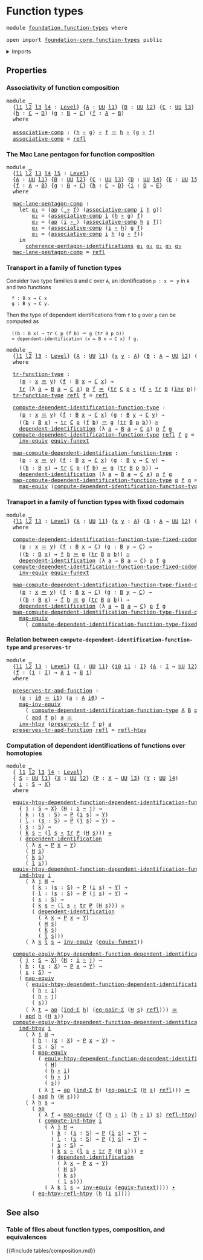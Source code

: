# Function types

<pre class="Agda"><a id="27" class="Keyword">module</a> <a id="34" href="foundation.function-types.html" class="Module">foundation.function-types</a> <a id="60" class="Keyword">where</a>

<a id="67" class="Keyword">open</a> <a id="72" class="Keyword">import</a> <a id="79" href="foundation-core.function-types.html" class="Module">foundation-core.function-types</a> <a id="110" class="Keyword">public</a>
</pre>
<details><summary>Imports</summary>

<pre class="Agda"><a id="167" class="Keyword">open</a> <a id="172" class="Keyword">import</a> <a id="179" href="foundation.action-on-identifications-dependent-functions.html" class="Module">foundation.action-on-identifications-dependent-functions</a>
<a id="236" class="Keyword">open</a> <a id="241" class="Keyword">import</a> <a id="248" href="foundation.action-on-identifications-functions.html" class="Module">foundation.action-on-identifications-functions</a>
<a id="295" class="Keyword">open</a> <a id="300" class="Keyword">import</a> <a id="307" href="foundation.commuting-pentagons-of-identifications.html" class="Module">foundation.commuting-pentagons-of-identifications</a>
<a id="357" class="Keyword">open</a> <a id="362" class="Keyword">import</a> <a id="369" href="foundation.dependent-pair-types.html" class="Module">foundation.dependent-pair-types</a>
<a id="401" class="Keyword">open</a> <a id="406" class="Keyword">import</a> <a id="413" href="foundation.function-extensionality.html" class="Module">foundation.function-extensionality</a>
<a id="448" class="Keyword">open</a> <a id="453" class="Keyword">import</a> <a id="460" href="foundation.homotopy-induction.html" class="Module">foundation.homotopy-induction</a>
<a id="490" class="Keyword">open</a> <a id="495" class="Keyword">import</a> <a id="502" href="foundation.universe-levels.html" class="Module">foundation.universe-levels</a>

<a id="530" class="Keyword">open</a> <a id="535" class="Keyword">import</a> <a id="542" href="foundation-core.dependent-identifications.html" class="Module">foundation-core.dependent-identifications</a>
<a id="584" class="Keyword">open</a> <a id="589" class="Keyword">import</a> <a id="596" href="foundation-core.equality-dependent-pair-types.html" class="Module">foundation-core.equality-dependent-pair-types</a>
<a id="642" class="Keyword">open</a> <a id="647" class="Keyword">import</a> <a id="654" href="foundation-core.equivalences.html" class="Module">foundation-core.equivalences</a>
<a id="683" class="Keyword">open</a> <a id="688" class="Keyword">import</a> <a id="695" href="foundation-core.homotopies.html" class="Module">foundation-core.homotopies</a>
<a id="722" class="Keyword">open</a> <a id="727" class="Keyword">import</a> <a id="734" href="foundation-core.identity-types.html" class="Module">foundation-core.identity-types</a>
<a id="765" class="Keyword">open</a> <a id="770" class="Keyword">import</a> <a id="777" href="foundation-core.transport-along-identifications.html" class="Module">foundation-core.transport-along-identifications</a>
</pre>
</details>

## Properties

### Associativity of function composition

<pre class="Agda"><a id="908" class="Keyword">module</a> <a id="915" href="foundation.function-types.html#915" class="Module">_</a>
  <a id="919" class="Symbol">{</a><a id="920" href="foundation.function-types.html#920" class="Bound">l1</a> <a id="923" href="foundation.function-types.html#923" class="Bound">l2</a> <a id="926" href="foundation.function-types.html#926" class="Bound">l3</a> <a id="929" href="foundation.function-types.html#929" class="Bound">l4</a> <a id="932" class="Symbol">:</a> <a id="934" href="Agda.Primitive.html#742" class="Postulate">Level</a><a id="939" class="Symbol">}</a> <a id="941" class="Symbol">{</a><a id="942" href="foundation.function-types.html#942" class="Bound">A</a> <a id="944" class="Symbol">:</a> <a id="946" href="Agda.Primitive.html#388" class="Primitive">UU</a> <a id="949" href="foundation.function-types.html#920" class="Bound">l1</a><a id="951" class="Symbol">}</a> <a id="953" class="Symbol">{</a><a id="954" href="foundation.function-types.html#954" class="Bound">B</a> <a id="956" class="Symbol">:</a> <a id="958" href="Agda.Primitive.html#388" class="Primitive">UU</a> <a id="961" href="foundation.function-types.html#923" class="Bound">l2</a><a id="963" class="Symbol">}</a> <a id="965" class="Symbol">{</a><a id="966" href="foundation.function-types.html#966" class="Bound">C</a> <a id="968" class="Symbol">:</a> <a id="970" href="Agda.Primitive.html#388" class="Primitive">UU</a> <a id="973" href="foundation.function-types.html#926" class="Bound">l3</a><a id="975" class="Symbol">}</a> <a id="977" class="Symbol">{</a><a id="978" href="foundation.function-types.html#978" class="Bound">D</a> <a id="980" class="Symbol">:</a> <a id="982" href="Agda.Primitive.html#388" class="Primitive">UU</a> <a id="985" href="foundation.function-types.html#929" class="Bound">l4</a><a id="987" class="Symbol">}</a>
  <a id="991" class="Symbol">(</a><a id="992" href="foundation.function-types.html#992" class="Bound">h</a> <a id="994" class="Symbol">:</a> <a id="996" href="foundation.function-types.html#966" class="Bound">C</a> <a id="998" class="Symbol">→</a> <a id="1000" href="foundation.function-types.html#978" class="Bound">D</a><a id="1001" class="Symbol">)</a> <a id="1003" class="Symbol">(</a><a id="1004" href="foundation.function-types.html#1004" class="Bound">g</a> <a id="1006" class="Symbol">:</a> <a id="1008" href="foundation.function-types.html#954" class="Bound">B</a> <a id="1010" class="Symbol">→</a> <a id="1012" href="foundation.function-types.html#966" class="Bound">C</a><a id="1013" class="Symbol">)</a> <a id="1015" class="Symbol">(</a><a id="1016" href="foundation.function-types.html#1016" class="Bound">f</a> <a id="1018" class="Symbol">:</a> <a id="1020" href="foundation.function-types.html#942" class="Bound">A</a> <a id="1022" class="Symbol">→</a> <a id="1024" href="foundation.function-types.html#954" class="Bound">B</a><a id="1025" class="Symbol">)</a>
  <a id="1029" class="Keyword">where</a>

  <a id="1038" href="foundation.function-types.html#1038" class="Function">associative-comp</a> <a id="1055" class="Symbol">:</a> <a id="1057" class="Symbol">(</a><a id="1058" href="foundation.function-types.html#992" class="Bound">h</a> <a id="1060" href="foundation-core.function-types.html#455" class="Function Operator">∘</a> <a id="1062" href="foundation.function-types.html#1004" class="Bound">g</a><a id="1063" class="Symbol">)</a> <a id="1065" href="foundation-core.function-types.html#455" class="Function Operator">∘</a> <a id="1067" href="foundation.function-types.html#1016" class="Bound">f</a> <a id="1069" href="foundation-core.identity-types.html#2713" class="Function Operator">＝</a> <a id="1071" href="foundation.function-types.html#992" class="Bound">h</a> <a id="1073" href="foundation-core.function-types.html#455" class="Function Operator">∘</a> <a id="1075" class="Symbol">(</a><a id="1076" href="foundation.function-types.html#1004" class="Bound">g</a> <a id="1078" href="foundation-core.function-types.html#455" class="Function Operator">∘</a> <a id="1080" href="foundation.function-types.html#1016" class="Bound">f</a><a id="1081" class="Symbol">)</a>
  <a id="1085" href="foundation.function-types.html#1038" class="Function">associative-comp</a> <a id="1102" class="Symbol">=</a> <a id="1104" href="foundation-core.identity-types.html#2682" class="InductiveConstructor">refl</a>
</pre>
### The Mac Lane pentagon for function composition

<pre class="Agda"><a id="1174" class="Keyword">module</a> <a id="1181" href="foundation.function-types.html#1181" class="Module">_</a>
  <a id="1185" class="Symbol">{</a><a id="1186" href="foundation.function-types.html#1186" class="Bound">l1</a> <a id="1189" href="foundation.function-types.html#1189" class="Bound">l2</a> <a id="1192" href="foundation.function-types.html#1192" class="Bound">l3</a> <a id="1195" href="foundation.function-types.html#1195" class="Bound">l4</a> <a id="1198" href="foundation.function-types.html#1198" class="Bound">l5</a> <a id="1201" class="Symbol">:</a> <a id="1203" href="Agda.Primitive.html#742" class="Postulate">Level</a><a id="1208" class="Symbol">}</a>
  <a id="1212" class="Symbol">{</a><a id="1213" href="foundation.function-types.html#1213" class="Bound">A</a> <a id="1215" class="Symbol">:</a> <a id="1217" href="Agda.Primitive.html#388" class="Primitive">UU</a> <a id="1220" href="foundation.function-types.html#1186" class="Bound">l1</a><a id="1222" class="Symbol">}</a> <a id="1224" class="Symbol">{</a><a id="1225" href="foundation.function-types.html#1225" class="Bound">B</a> <a id="1227" class="Symbol">:</a> <a id="1229" href="Agda.Primitive.html#388" class="Primitive">UU</a> <a id="1232" href="foundation.function-types.html#1189" class="Bound">l2</a><a id="1234" class="Symbol">}</a> <a id="1236" class="Symbol">{</a><a id="1237" href="foundation.function-types.html#1237" class="Bound">C</a> <a id="1239" class="Symbol">:</a> <a id="1241" href="Agda.Primitive.html#388" class="Primitive">UU</a> <a id="1244" href="foundation.function-types.html#1192" class="Bound">l3</a><a id="1246" class="Symbol">}</a> <a id="1248" class="Symbol">{</a><a id="1249" href="foundation.function-types.html#1249" class="Bound">D</a> <a id="1251" class="Symbol">:</a> <a id="1253" href="Agda.Primitive.html#388" class="Primitive">UU</a> <a id="1256" href="foundation.function-types.html#1195" class="Bound">l4</a><a id="1258" class="Symbol">}</a> <a id="1260" class="Symbol">{</a><a id="1261" href="foundation.function-types.html#1261" class="Bound">E</a> <a id="1263" class="Symbol">:</a> <a id="1265" href="Agda.Primitive.html#388" class="Primitive">UU</a> <a id="1268" href="foundation.function-types.html#1198" class="Bound">l5</a><a id="1270" class="Symbol">}</a>
  <a id="1274" class="Symbol">{</a><a id="1275" href="foundation.function-types.html#1275" class="Bound">f</a> <a id="1277" class="Symbol">:</a> <a id="1279" href="foundation.function-types.html#1213" class="Bound">A</a> <a id="1281" class="Symbol">→</a> <a id="1283" href="foundation.function-types.html#1225" class="Bound">B</a><a id="1284" class="Symbol">}</a> <a id="1286" class="Symbol">{</a><a id="1287" href="foundation.function-types.html#1287" class="Bound">g</a> <a id="1289" class="Symbol">:</a> <a id="1291" href="foundation.function-types.html#1225" class="Bound">B</a> <a id="1293" class="Symbol">→</a> <a id="1295" href="foundation.function-types.html#1237" class="Bound">C</a><a id="1296" class="Symbol">}</a> <a id="1298" class="Symbol">{</a><a id="1299" href="foundation.function-types.html#1299" class="Bound">h</a> <a id="1301" class="Symbol">:</a> <a id="1303" href="foundation.function-types.html#1237" class="Bound">C</a> <a id="1305" class="Symbol">→</a> <a id="1307" href="foundation.function-types.html#1249" class="Bound">D</a><a id="1308" class="Symbol">}</a> <a id="1310" class="Symbol">{</a><a id="1311" href="foundation.function-types.html#1311" class="Bound">i</a> <a id="1313" class="Symbol">:</a> <a id="1315" href="foundation.function-types.html#1249" class="Bound">D</a> <a id="1317" class="Symbol">→</a> <a id="1319" href="foundation.function-types.html#1261" class="Bound">E</a><a id="1320" class="Symbol">}</a>
  <a id="1324" class="Keyword">where</a>

  <a id="1333" href="foundation.function-types.html#1333" class="Function">mac-lane-pentagon-comp</a> <a id="1356" class="Symbol">:</a>
    <a id="1362" class="Keyword">let</a> <a id="1366" href="foundation.function-types.html#1366" class="Bound">α₁</a> <a id="1369" class="Symbol">=</a> <a id="1371" class="Symbol">(</a><a id="1372" href="foundation.action-on-identifications-functions.html#730" class="Function">ap</a> <a id="1375" class="Symbol">(</a><a id="1376" href="foundation-core.function-types.html#455" class="Function Operator">_∘</a> <a id="1379" href="foundation.function-types.html#1275" class="Bound">f</a><a id="1380" class="Symbol">)</a> <a id="1382" class="Symbol">(</a><a id="1383" href="foundation.function-types.html#1038" class="Function">associative-comp</a> <a id="1400" href="foundation.function-types.html#1311" class="Bound">i</a> <a id="1402" href="foundation.function-types.html#1299" class="Bound">h</a> <a id="1404" href="foundation.function-types.html#1287" class="Bound">g</a><a id="1405" class="Symbol">))</a>
        <a id="1416" href="foundation.function-types.html#1416" class="Bound">α₂</a> <a id="1419" class="Symbol">=</a> <a id="1421" class="Symbol">(</a><a id="1422" href="foundation.function-types.html#1038" class="Function">associative-comp</a> <a id="1439" href="foundation.function-types.html#1311" class="Bound">i</a> <a id="1441" class="Symbol">(</a><a id="1442" href="foundation.function-types.html#1299" class="Bound">h</a> <a id="1444" href="foundation-core.function-types.html#455" class="Function Operator">∘</a> <a id="1446" href="foundation.function-types.html#1287" class="Bound">g</a><a id="1447" class="Symbol">)</a> <a id="1449" href="foundation.function-types.html#1275" class="Bound">f</a><a id="1450" class="Symbol">)</a>
        <a id="1460" href="foundation.function-types.html#1460" class="Bound">α₃</a> <a id="1463" class="Symbol">=</a> <a id="1465" class="Symbol">(</a><a id="1466" href="foundation.action-on-identifications-functions.html#730" class="Function">ap</a> <a id="1469" class="Symbol">(</a><a id="1470" href="foundation.function-types.html#1311" class="Bound">i</a> <a id="1472" href="foundation-core.function-types.html#455" class="Function Operator">∘_</a><a id="1474" class="Symbol">)</a> <a id="1476" class="Symbol">(</a><a id="1477" href="foundation.function-types.html#1038" class="Function">associative-comp</a> <a id="1494" href="foundation.function-types.html#1299" class="Bound">h</a> <a id="1496" href="foundation.function-types.html#1287" class="Bound">g</a> <a id="1498" href="foundation.function-types.html#1275" class="Bound">f</a><a id="1499" class="Symbol">))</a>
        <a id="1510" href="foundation.function-types.html#1510" class="Bound">α₄</a> <a id="1513" class="Symbol">=</a> <a id="1515" class="Symbol">(</a><a id="1516" href="foundation.function-types.html#1038" class="Function">associative-comp</a> <a id="1533" class="Symbol">(</a><a id="1534" href="foundation.function-types.html#1311" class="Bound">i</a> <a id="1536" href="foundation-core.function-types.html#455" class="Function Operator">∘</a> <a id="1538" href="foundation.function-types.html#1299" class="Bound">h</a><a id="1539" class="Symbol">)</a> <a id="1541" href="foundation.function-types.html#1287" class="Bound">g</a> <a id="1543" href="foundation.function-types.html#1275" class="Bound">f</a><a id="1544" class="Symbol">)</a>
        <a id="1554" href="foundation.function-types.html#1554" class="Bound">α₅</a> <a id="1557" class="Symbol">=</a> <a id="1559" class="Symbol">(</a><a id="1560" href="foundation.function-types.html#1038" class="Function">associative-comp</a> <a id="1577" href="foundation.function-types.html#1311" class="Bound">i</a> <a id="1579" href="foundation.function-types.html#1299" class="Bound">h</a> <a id="1581" class="Symbol">(</a><a id="1582" href="foundation.function-types.html#1287" class="Bound">g</a> <a id="1584" href="foundation-core.function-types.html#455" class="Function Operator">∘</a> <a id="1586" href="foundation.function-types.html#1275" class="Bound">f</a><a id="1587" class="Symbol">))</a>
    <a id="1594" class="Keyword">in</a>
      <a id="1603" href="foundation.commuting-pentagons-of-identifications.html#929" class="Function">coherence-pentagon-identifications</a> <a id="1638" href="foundation.function-types.html#1366" class="Bound">α₁</a> <a id="1641" href="foundation.function-types.html#1510" class="Bound">α₄</a> <a id="1644" href="foundation.function-types.html#1416" class="Bound">α₂</a> <a id="1647" href="foundation.function-types.html#1554" class="Bound">α₅</a> <a id="1650" href="foundation.function-types.html#1460" class="Bound">α₃</a>
  <a id="1655" href="foundation.function-types.html#1333" class="Function">mac-lane-pentagon-comp</a> <a id="1678" class="Symbol">=</a> <a id="1680" href="foundation-core.identity-types.html#2682" class="InductiveConstructor">refl</a>
</pre>
### Transport in a family of function types

Consider two type families `B` and `C` over `A`, an identification `p : x ＝ y`
in `A` and two functions

```text
  f : B x → C x
  g : B y → C y.
```

Then the type of dependent identifications from `f` to `g` over `p` can be
computed as

```text
  ((b : B x) → tr C p (f b) ＝ g (tr B p b))
  ≃ dependent-identification (x ↦ B x → C x) f g.
```

<pre class="Agda"><a id="2089" class="Keyword">module</a> <a id="2096" href="foundation.function-types.html#2096" class="Module">_</a>
  <a id="2100" class="Symbol">{</a><a id="2101" href="foundation.function-types.html#2101" class="Bound">l1</a> <a id="2104" href="foundation.function-types.html#2104" class="Bound">l2</a> <a id="2107" href="foundation.function-types.html#2107" class="Bound">l3</a> <a id="2110" class="Symbol">:</a> <a id="2112" href="Agda.Primitive.html#742" class="Postulate">Level</a><a id="2117" class="Symbol">}</a> <a id="2119" class="Symbol">{</a><a id="2120" href="foundation.function-types.html#2120" class="Bound">A</a> <a id="2122" class="Symbol">:</a> <a id="2124" href="Agda.Primitive.html#388" class="Primitive">UU</a> <a id="2127" href="foundation.function-types.html#2101" class="Bound">l1</a><a id="2129" class="Symbol">}</a> <a id="2131" class="Symbol">{</a><a id="2132" href="foundation.function-types.html#2132" class="Bound">x</a> <a id="2134" href="foundation.function-types.html#2134" class="Bound">y</a> <a id="2136" class="Symbol">:</a> <a id="2138" href="foundation.function-types.html#2120" class="Bound">A</a><a id="2139" class="Symbol">}</a> <a id="2141" class="Symbol">(</a><a id="2142" href="foundation.function-types.html#2142" class="Bound">B</a> <a id="2144" class="Symbol">:</a> <a id="2146" href="foundation.function-types.html#2120" class="Bound">A</a> <a id="2148" class="Symbol">→</a> <a id="2150" href="Agda.Primitive.html#388" class="Primitive">UU</a> <a id="2153" href="foundation.function-types.html#2104" class="Bound">l2</a><a id="2155" class="Symbol">)</a> <a id="2157" class="Symbol">(</a><a id="2158" href="foundation.function-types.html#2158" class="Bound">C</a> <a id="2160" class="Symbol">:</a> <a id="2162" href="foundation.function-types.html#2120" class="Bound">A</a> <a id="2164" class="Symbol">→</a> <a id="2166" href="Agda.Primitive.html#388" class="Primitive">UU</a> <a id="2169" href="foundation.function-types.html#2107" class="Bound">l3</a><a id="2171" class="Symbol">)</a>
  <a id="2175" class="Keyword">where</a>

  <a id="2184" href="foundation.function-types.html#2184" class="Function">tr-function-type</a> <a id="2201" class="Symbol">:</a>
    <a id="2207" class="Symbol">(</a><a id="2208" href="foundation.function-types.html#2208" class="Bound">p</a> <a id="2210" class="Symbol">:</a> <a id="2212" href="foundation.function-types.html#2132" class="Bound">x</a> <a id="2214" href="foundation-core.identity-types.html#2713" class="Function Operator">＝</a> <a id="2216" href="foundation.function-types.html#2134" class="Bound">y</a><a id="2217" class="Symbol">)</a> <a id="2219" class="Symbol">(</a><a id="2220" href="foundation.function-types.html#2220" class="Bound">f</a> <a id="2222" class="Symbol">:</a> <a id="2224" href="foundation.function-types.html#2142" class="Bound">B</a> <a id="2226" href="foundation.function-types.html#2132" class="Bound">x</a> <a id="2228" class="Symbol">→</a> <a id="2230" href="foundation.function-types.html#2158" class="Bound">C</a> <a id="2232" href="foundation.function-types.html#2132" class="Bound">x</a><a id="2233" class="Symbol">)</a> <a id="2235" class="Symbol">→</a>
    <a id="2241" href="foundation-core.transport-along-identifications.html#832" class="Function">tr</a> <a id="2244" class="Symbol">(λ</a> <a id="2247" href="foundation.function-types.html#2247" class="Bound">a</a> <a id="2249" class="Symbol">→</a> <a id="2251" href="foundation.function-types.html#2142" class="Bound">B</a> <a id="2253" href="foundation.function-types.html#2247" class="Bound">a</a> <a id="2255" class="Symbol">→</a> <a id="2257" href="foundation.function-types.html#2158" class="Bound">C</a> <a id="2259" href="foundation.function-types.html#2247" class="Bound">a</a><a id="2260" class="Symbol">)</a> <a id="2262" href="foundation.function-types.html#2208" class="Bound">p</a> <a id="2264" href="foundation.function-types.html#2220" class="Bound">f</a> <a id="2266" href="foundation-core.identity-types.html#2713" class="Function Operator">＝</a> <a id="2268" class="Symbol">(</a><a id="2269" href="foundation-core.transport-along-identifications.html#832" class="Function">tr</a> <a id="2272" href="foundation.function-types.html#2158" class="Bound">C</a> <a id="2274" href="foundation.function-types.html#2208" class="Bound">p</a> <a id="2276" href="foundation-core.function-types.html#455" class="Function Operator">∘</a> <a id="2278" class="Symbol">(</a><a id="2279" href="foundation.function-types.html#2220" class="Bound">f</a> <a id="2281" href="foundation-core.function-types.html#455" class="Function Operator">∘</a> <a id="2283" href="foundation-core.transport-along-identifications.html#832" class="Function">tr</a> <a id="2286" href="foundation.function-types.html#2142" class="Bound">B</a> <a id="2288" class="Symbol">(</a><a id="2289" href="foundation-core.identity-types.html#6168" class="Function">inv</a> <a id="2293" href="foundation.function-types.html#2208" class="Bound">p</a><a id="2294" class="Symbol">)))</a>
  <a id="2300" href="foundation.function-types.html#2184" class="Function">tr-function-type</a> <a id="2317" href="foundation-core.identity-types.html#2682" class="InductiveConstructor">refl</a> <a id="2322" href="foundation.function-types.html#2322" class="Bound">f</a> <a id="2324" class="Symbol">=</a> <a id="2326" href="foundation-core.identity-types.html#2682" class="InductiveConstructor">refl</a>

  <a id="2334" href="foundation.function-types.html#2334" class="Function">compute-dependent-identification-function-type</a> <a id="2381" class="Symbol">:</a>
    <a id="2387" class="Symbol">(</a><a id="2388" href="foundation.function-types.html#2388" class="Bound">p</a> <a id="2390" class="Symbol">:</a> <a id="2392" href="foundation.function-types.html#2132" class="Bound">x</a> <a id="2394" href="foundation-core.identity-types.html#2713" class="Function Operator">＝</a> <a id="2396" href="foundation.function-types.html#2134" class="Bound">y</a><a id="2397" class="Symbol">)</a> <a id="2399" class="Symbol">(</a><a id="2400" href="foundation.function-types.html#2400" class="Bound">f</a> <a id="2402" class="Symbol">:</a> <a id="2404" href="foundation.function-types.html#2142" class="Bound">B</a> <a id="2406" href="foundation.function-types.html#2132" class="Bound">x</a> <a id="2408" class="Symbol">→</a> <a id="2410" href="foundation.function-types.html#2158" class="Bound">C</a> <a id="2412" href="foundation.function-types.html#2132" class="Bound">x</a><a id="2413" class="Symbol">)</a> <a id="2415" class="Symbol">(</a><a id="2416" href="foundation.function-types.html#2416" class="Bound">g</a> <a id="2418" class="Symbol">:</a> <a id="2420" href="foundation.function-types.html#2142" class="Bound">B</a> <a id="2422" href="foundation.function-types.html#2134" class="Bound">y</a> <a id="2424" class="Symbol">→</a> <a id="2426" href="foundation.function-types.html#2158" class="Bound">C</a> <a id="2428" href="foundation.function-types.html#2134" class="Bound">y</a><a id="2429" class="Symbol">)</a> <a id="2431" class="Symbol">→</a>
    <a id="2437" class="Symbol">((</a><a id="2439" href="foundation.function-types.html#2439" class="Bound">b</a> <a id="2441" class="Symbol">:</a> <a id="2443" href="foundation.function-types.html#2142" class="Bound">B</a> <a id="2445" href="foundation.function-types.html#2132" class="Bound">x</a><a id="2446" class="Symbol">)</a> <a id="2448" class="Symbol">→</a> <a id="2450" href="foundation-core.transport-along-identifications.html#832" class="Function">tr</a> <a id="2453" href="foundation.function-types.html#2158" class="Bound">C</a> <a id="2455" href="foundation.function-types.html#2388" class="Bound">p</a> <a id="2457" class="Symbol">(</a><a id="2458" href="foundation.function-types.html#2400" class="Bound">f</a> <a id="2460" href="foundation.function-types.html#2439" class="Bound">b</a><a id="2461" class="Symbol">)</a> <a id="2463" href="foundation-core.identity-types.html#2713" class="Function Operator">＝</a> <a id="2465" href="foundation.function-types.html#2416" class="Bound">g</a> <a id="2467" class="Symbol">(</a><a id="2468" href="foundation-core.transport-along-identifications.html#832" class="Function">tr</a> <a id="2471" href="foundation.function-types.html#2142" class="Bound">B</a> <a id="2473" href="foundation.function-types.html#2388" class="Bound">p</a> <a id="2475" href="foundation.function-types.html#2439" class="Bound">b</a><a id="2476" class="Symbol">))</a> <a id="2479" href="foundation-core.equivalences.html#2554" class="Function Operator">≃</a>
    <a id="2485" href="foundation-core.dependent-identifications.html#964" class="Function">dependent-identification</a> <a id="2510" class="Symbol">(λ</a> <a id="2513" href="foundation.function-types.html#2513" class="Bound">a</a> <a id="2515" class="Symbol">→</a> <a id="2517" href="foundation.function-types.html#2142" class="Bound">B</a> <a id="2519" href="foundation.function-types.html#2513" class="Bound">a</a> <a id="2521" class="Symbol">→</a> <a id="2523" href="foundation.function-types.html#2158" class="Bound">C</a> <a id="2525" href="foundation.function-types.html#2513" class="Bound">a</a><a id="2526" class="Symbol">)</a> <a id="2528" href="foundation.function-types.html#2388" class="Bound">p</a> <a id="2530" href="foundation.function-types.html#2400" class="Bound">f</a> <a id="2532" href="foundation.function-types.html#2416" class="Bound">g</a>
  <a id="2536" href="foundation.function-types.html#2334" class="Function">compute-dependent-identification-function-type</a> <a id="2583" href="foundation-core.identity-types.html#2682" class="InductiveConstructor">refl</a> <a id="2588" href="foundation.function-types.html#2588" class="Bound">f</a> <a id="2590" href="foundation.function-types.html#2590" class="Bound">g</a> <a id="2592" class="Symbol">=</a>
    <a id="2598" href="foundation-core.equivalences.html#8859" class="Function">inv-equiv</a> <a id="2608" href="foundation.function-extensionality.html#4394" class="Function">equiv-funext</a>

  <a id="2624" href="foundation.function-types.html#2624" class="Function">map-compute-dependent-identification-function-type</a> <a id="2675" class="Symbol">:</a>
    <a id="2681" class="Symbol">(</a><a id="2682" href="foundation.function-types.html#2682" class="Bound">p</a> <a id="2684" class="Symbol">:</a> <a id="2686" href="foundation.function-types.html#2132" class="Bound">x</a> <a id="2688" href="foundation-core.identity-types.html#2713" class="Function Operator">＝</a> <a id="2690" href="foundation.function-types.html#2134" class="Bound">y</a><a id="2691" class="Symbol">)</a> <a id="2693" class="Symbol">(</a><a id="2694" href="foundation.function-types.html#2694" class="Bound">f</a> <a id="2696" class="Symbol">:</a> <a id="2698" href="foundation.function-types.html#2142" class="Bound">B</a> <a id="2700" href="foundation.function-types.html#2132" class="Bound">x</a> <a id="2702" class="Symbol">→</a> <a id="2704" href="foundation.function-types.html#2158" class="Bound">C</a> <a id="2706" href="foundation.function-types.html#2132" class="Bound">x</a><a id="2707" class="Symbol">)</a> <a id="2709" class="Symbol">(</a><a id="2710" href="foundation.function-types.html#2710" class="Bound">g</a> <a id="2712" class="Symbol">:</a> <a id="2714" href="foundation.function-types.html#2142" class="Bound">B</a> <a id="2716" href="foundation.function-types.html#2134" class="Bound">y</a> <a id="2718" class="Symbol">→</a> <a id="2720" href="foundation.function-types.html#2158" class="Bound">C</a> <a id="2722" href="foundation.function-types.html#2134" class="Bound">y</a><a id="2723" class="Symbol">)</a> <a id="2725" class="Symbol">→</a>
    <a id="2731" class="Symbol">((</a><a id="2733" href="foundation.function-types.html#2733" class="Bound">b</a> <a id="2735" class="Symbol">:</a> <a id="2737" href="foundation.function-types.html#2142" class="Bound">B</a> <a id="2739" href="foundation.function-types.html#2132" class="Bound">x</a><a id="2740" class="Symbol">)</a> <a id="2742" class="Symbol">→</a> <a id="2744" href="foundation-core.transport-along-identifications.html#832" class="Function">tr</a> <a id="2747" href="foundation.function-types.html#2158" class="Bound">C</a> <a id="2749" href="foundation.function-types.html#2682" class="Bound">p</a> <a id="2751" class="Symbol">(</a><a id="2752" href="foundation.function-types.html#2694" class="Bound">f</a> <a id="2754" href="foundation.function-types.html#2733" class="Bound">b</a><a id="2755" class="Symbol">)</a> <a id="2757" href="foundation-core.identity-types.html#2713" class="Function Operator">＝</a> <a id="2759" href="foundation.function-types.html#2710" class="Bound">g</a> <a id="2761" class="Symbol">(</a><a id="2762" href="foundation-core.transport-along-identifications.html#832" class="Function">tr</a> <a id="2765" href="foundation.function-types.html#2142" class="Bound">B</a> <a id="2767" href="foundation.function-types.html#2682" class="Bound">p</a> <a id="2769" href="foundation.function-types.html#2733" class="Bound">b</a><a id="2770" class="Symbol">))</a> <a id="2773" class="Symbol">→</a>
    <a id="2779" href="foundation-core.dependent-identifications.html#964" class="Function">dependent-identification</a> <a id="2804" class="Symbol">(λ</a> <a id="2807" href="foundation.function-types.html#2807" class="Bound">a</a> <a id="2809" class="Symbol">→</a> <a id="2811" href="foundation.function-types.html#2142" class="Bound">B</a> <a id="2813" href="foundation.function-types.html#2807" class="Bound">a</a> <a id="2815" class="Symbol">→</a> <a id="2817" href="foundation.function-types.html#2158" class="Bound">C</a> <a id="2819" href="foundation.function-types.html#2807" class="Bound">a</a><a id="2820" class="Symbol">)</a> <a id="2822" href="foundation.function-types.html#2682" class="Bound">p</a> <a id="2824" href="foundation.function-types.html#2694" class="Bound">f</a> <a id="2826" href="foundation.function-types.html#2710" class="Bound">g</a>
  <a id="2830" href="foundation.function-types.html#2624" class="Function">map-compute-dependent-identification-function-type</a> <a id="2881" href="foundation.function-types.html#2881" class="Bound">p</a> <a id="2883" href="foundation.function-types.html#2883" class="Bound">f</a> <a id="2885" href="foundation.function-types.html#2885" class="Bound">g</a> <a id="2887" class="Symbol">=</a>
    <a id="2893" href="foundation-core.equivalences.html#2754" class="Function">map-equiv</a> <a id="2903" class="Symbol">(</a><a id="2904" href="foundation.function-types.html#2334" class="Function">compute-dependent-identification-function-type</a> <a id="2951" href="foundation.function-types.html#2881" class="Bound">p</a> <a id="2953" href="foundation.function-types.html#2883" class="Bound">f</a> <a id="2955" href="foundation.function-types.html#2885" class="Bound">g</a><a id="2956" class="Symbol">)</a>
</pre>
### Transport in a family of function types with fixed codomain

<pre class="Agda"><a id="3036" class="Keyword">module</a> <a id="3043" href="foundation.function-types.html#3043" class="Module">_</a>
  <a id="3047" class="Symbol">{</a><a id="3048" href="foundation.function-types.html#3048" class="Bound">l1</a> <a id="3051" href="foundation.function-types.html#3051" class="Bound">l2</a> <a id="3054" href="foundation.function-types.html#3054" class="Bound">l3</a> <a id="3057" class="Symbol">:</a> <a id="3059" href="Agda.Primitive.html#742" class="Postulate">Level</a><a id="3064" class="Symbol">}</a> <a id="3066" class="Symbol">{</a><a id="3067" href="foundation.function-types.html#3067" class="Bound">A</a> <a id="3069" class="Symbol">:</a> <a id="3071" href="Agda.Primitive.html#388" class="Primitive">UU</a> <a id="3074" href="foundation.function-types.html#3048" class="Bound">l1</a><a id="3076" class="Symbol">}</a> <a id="3078" class="Symbol">{</a><a id="3079" href="foundation.function-types.html#3079" class="Bound">x</a> <a id="3081" href="foundation.function-types.html#3081" class="Bound">y</a> <a id="3083" class="Symbol">:</a> <a id="3085" href="foundation.function-types.html#3067" class="Bound">A</a><a id="3086" class="Symbol">}</a> <a id="3088" class="Symbol">(</a><a id="3089" href="foundation.function-types.html#3089" class="Bound">B</a> <a id="3091" class="Symbol">:</a> <a id="3093" href="foundation.function-types.html#3067" class="Bound">A</a> <a id="3095" class="Symbol">→</a> <a id="3097" href="Agda.Primitive.html#388" class="Primitive">UU</a> <a id="3100" href="foundation.function-types.html#3051" class="Bound">l2</a><a id="3102" class="Symbol">)</a> <a id="3104" class="Symbol">(</a><a id="3105" href="foundation.function-types.html#3105" class="Bound">C</a> <a id="3107" class="Symbol">:</a> <a id="3109" href="Agda.Primitive.html#388" class="Primitive">UU</a> <a id="3112" href="foundation.function-types.html#3054" class="Bound">l3</a><a id="3114" class="Symbol">)</a>
  <a id="3118" class="Keyword">where</a>

  <a id="3127" href="foundation.function-types.html#3127" class="Function">compute-dependent-identification-function-type-fixed-codomain</a> <a id="3189" class="Symbol">:</a>
    <a id="3195" class="Symbol">(</a><a id="3196" href="foundation.function-types.html#3196" class="Bound">p</a> <a id="3198" class="Symbol">:</a> <a id="3200" href="foundation.function-types.html#3079" class="Bound">x</a> <a id="3202" href="foundation-core.identity-types.html#2713" class="Function Operator">＝</a> <a id="3204" href="foundation.function-types.html#3081" class="Bound">y</a><a id="3205" class="Symbol">)</a> <a id="3207" class="Symbol">(</a><a id="3208" href="foundation.function-types.html#3208" class="Bound">f</a> <a id="3210" class="Symbol">:</a> <a id="3212" href="foundation.function-types.html#3089" class="Bound">B</a> <a id="3214" href="foundation.function-types.html#3079" class="Bound">x</a> <a id="3216" class="Symbol">→</a> <a id="3218" href="foundation.function-types.html#3105" class="Bound">C</a><a id="3219" class="Symbol">)</a> <a id="3221" class="Symbol">(</a><a id="3222" href="foundation.function-types.html#3222" class="Bound">g</a> <a id="3224" class="Symbol">:</a> <a id="3226" href="foundation.function-types.html#3089" class="Bound">B</a> <a id="3228" href="foundation.function-types.html#3081" class="Bound">y</a> <a id="3230" class="Symbol">→</a> <a id="3232" href="foundation.function-types.html#3105" class="Bound">C</a><a id="3233" class="Symbol">)</a> <a id="3235" class="Symbol">→</a>
    <a id="3241" class="Symbol">((</a><a id="3243" href="foundation.function-types.html#3243" class="Bound">b</a> <a id="3245" class="Symbol">:</a> <a id="3247" href="foundation.function-types.html#3089" class="Bound">B</a> <a id="3249" href="foundation.function-types.html#3079" class="Bound">x</a><a id="3250" class="Symbol">)</a> <a id="3252" class="Symbol">→</a> <a id="3254" href="foundation.function-types.html#3208" class="Bound">f</a> <a id="3256" href="foundation.function-types.html#3243" class="Bound">b</a> <a id="3258" href="foundation-core.identity-types.html#2713" class="Function Operator">＝</a> <a id="3260" href="foundation.function-types.html#3222" class="Bound">g</a> <a id="3262" class="Symbol">(</a><a id="3263" href="foundation-core.transport-along-identifications.html#832" class="Function">tr</a> <a id="3266" href="foundation.function-types.html#3089" class="Bound">B</a> <a id="3268" href="foundation.function-types.html#3196" class="Bound">p</a> <a id="3270" href="foundation.function-types.html#3243" class="Bound">b</a><a id="3271" class="Symbol">))</a> <a id="3274" href="foundation-core.equivalences.html#2554" class="Function Operator">≃</a>
    <a id="3280" href="foundation-core.dependent-identifications.html#964" class="Function">dependent-identification</a> <a id="3305" class="Symbol">(λ</a> <a id="3308" href="foundation.function-types.html#3308" class="Bound">a</a> <a id="3310" class="Symbol">→</a> <a id="3312" href="foundation.function-types.html#3089" class="Bound">B</a> <a id="3314" href="foundation.function-types.html#3308" class="Bound">a</a> <a id="3316" class="Symbol">→</a> <a id="3318" href="foundation.function-types.html#3105" class="Bound">C</a><a id="3319" class="Symbol">)</a> <a id="3321" href="foundation.function-types.html#3196" class="Bound">p</a> <a id="3323" href="foundation.function-types.html#3208" class="Bound">f</a> <a id="3325" href="foundation.function-types.html#3222" class="Bound">g</a>
  <a id="3329" href="foundation.function-types.html#3127" class="Function">compute-dependent-identification-function-type-fixed-codomain</a> <a id="3391" href="foundation-core.identity-types.html#2682" class="InductiveConstructor">refl</a> <a id="3396" href="foundation.function-types.html#3396" class="Bound">f</a> <a id="3398" href="foundation.function-types.html#3398" class="Bound">g</a> <a id="3400" class="Symbol">=</a>
    <a id="3406" href="foundation-core.equivalences.html#8859" class="Function">inv-equiv</a> <a id="3416" href="foundation.function-extensionality.html#4394" class="Function">equiv-funext</a>

  <a id="3432" href="foundation.function-types.html#3432" class="Function">map-compute-dependent-identification-function-type-fixed-codomain</a> <a id="3498" class="Symbol">:</a>
    <a id="3504" class="Symbol">(</a><a id="3505" href="foundation.function-types.html#3505" class="Bound">p</a> <a id="3507" class="Symbol">:</a> <a id="3509" href="foundation.function-types.html#3079" class="Bound">x</a> <a id="3511" href="foundation-core.identity-types.html#2713" class="Function Operator">＝</a> <a id="3513" href="foundation.function-types.html#3081" class="Bound">y</a><a id="3514" class="Symbol">)</a> <a id="3516" class="Symbol">(</a><a id="3517" href="foundation.function-types.html#3517" class="Bound">f</a> <a id="3519" class="Symbol">:</a> <a id="3521" href="foundation.function-types.html#3089" class="Bound">B</a> <a id="3523" href="foundation.function-types.html#3079" class="Bound">x</a> <a id="3525" class="Symbol">→</a> <a id="3527" href="foundation.function-types.html#3105" class="Bound">C</a><a id="3528" class="Symbol">)</a> <a id="3530" class="Symbol">(</a><a id="3531" href="foundation.function-types.html#3531" class="Bound">g</a> <a id="3533" class="Symbol">:</a> <a id="3535" href="foundation.function-types.html#3089" class="Bound">B</a> <a id="3537" href="foundation.function-types.html#3081" class="Bound">y</a> <a id="3539" class="Symbol">→</a> <a id="3541" href="foundation.function-types.html#3105" class="Bound">C</a><a id="3542" class="Symbol">)</a> <a id="3544" class="Symbol">→</a>
    <a id="3550" class="Symbol">((</a><a id="3552" href="foundation.function-types.html#3552" class="Bound">b</a> <a id="3554" class="Symbol">:</a> <a id="3556" href="foundation.function-types.html#3089" class="Bound">B</a> <a id="3558" href="foundation.function-types.html#3079" class="Bound">x</a><a id="3559" class="Symbol">)</a> <a id="3561" class="Symbol">→</a> <a id="3563" href="foundation.function-types.html#3517" class="Bound">f</a> <a id="3565" href="foundation.function-types.html#3552" class="Bound">b</a> <a id="3567" href="foundation-core.identity-types.html#2713" class="Function Operator">＝</a> <a id="3569" href="foundation.function-types.html#3531" class="Bound">g</a> <a id="3571" class="Symbol">(</a><a id="3572" href="foundation-core.transport-along-identifications.html#832" class="Function">tr</a> <a id="3575" href="foundation.function-types.html#3089" class="Bound">B</a> <a id="3577" href="foundation.function-types.html#3505" class="Bound">p</a> <a id="3579" href="foundation.function-types.html#3552" class="Bound">b</a><a id="3580" class="Symbol">))</a> <a id="3583" class="Symbol">→</a>
    <a id="3589" href="foundation-core.dependent-identifications.html#964" class="Function">dependent-identification</a> <a id="3614" class="Symbol">(λ</a> <a id="3617" href="foundation.function-types.html#3617" class="Bound">a</a> <a id="3619" class="Symbol">→</a> <a id="3621" href="foundation.function-types.html#3089" class="Bound">B</a> <a id="3623" href="foundation.function-types.html#3617" class="Bound">a</a> <a id="3625" class="Symbol">→</a> <a id="3627" href="foundation.function-types.html#3105" class="Bound">C</a><a id="3628" class="Symbol">)</a> <a id="3630" href="foundation.function-types.html#3505" class="Bound">p</a> <a id="3632" href="foundation.function-types.html#3517" class="Bound">f</a> <a id="3634" href="foundation.function-types.html#3531" class="Bound">g</a>
  <a id="3638" href="foundation.function-types.html#3432" class="Function">map-compute-dependent-identification-function-type-fixed-codomain</a> <a id="3704" href="foundation.function-types.html#3704" class="Bound">p</a> <a id="3706" href="foundation.function-types.html#3706" class="Bound">f</a> <a id="3708" href="foundation.function-types.html#3708" class="Bound">g</a> <a id="3710" class="Symbol">=</a>
    <a id="3716" href="foundation-core.equivalences.html#2754" class="Function">map-equiv</a>
      <a id="3732" class="Symbol">(</a> <a id="3734" href="foundation.function-types.html#3127" class="Function">compute-dependent-identification-function-type-fixed-codomain</a> <a id="3796" href="foundation.function-types.html#3704" class="Bound">p</a> <a id="3798" href="foundation.function-types.html#3706" class="Bound">f</a> <a id="3800" href="foundation.function-types.html#3708" class="Bound">g</a><a id="3801" class="Symbol">)</a>
</pre>
### Relation between `compute-dependent-identification-function-type` and `preserves-tr`

<pre class="Agda"><a id="3906" class="Keyword">module</a> <a id="3913" href="foundation.function-types.html#3913" class="Module">_</a>
  <a id="3917" class="Symbol">{</a><a id="3918" href="foundation.function-types.html#3918" class="Bound">l1</a> <a id="3921" href="foundation.function-types.html#3921" class="Bound">l2</a> <a id="3924" href="foundation.function-types.html#3924" class="Bound">l3</a> <a id="3927" class="Symbol">:</a> <a id="3929" href="Agda.Primitive.html#742" class="Postulate">Level</a><a id="3934" class="Symbol">}</a> <a id="3936" class="Symbol">{</a><a id="3937" href="foundation.function-types.html#3937" class="Bound">I</a> <a id="3939" class="Symbol">:</a> <a id="3941" href="Agda.Primitive.html#388" class="Primitive">UU</a> <a id="3944" href="foundation.function-types.html#3918" class="Bound">l1</a><a id="3946" class="Symbol">}</a> <a id="3948" class="Symbol">{</a><a id="3949" href="foundation.function-types.html#3949" class="Bound">i0</a> <a id="3952" href="foundation.function-types.html#3952" class="Bound">i1</a> <a id="3955" class="Symbol">:</a> <a id="3957" href="foundation.function-types.html#3937" class="Bound">I</a><a id="3958" class="Symbol">}</a> <a id="3960" class="Symbol">{</a><a id="3961" href="foundation.function-types.html#3961" class="Bound">A</a> <a id="3963" class="Symbol">:</a> <a id="3965" href="foundation.function-types.html#3937" class="Bound">I</a> <a id="3967" class="Symbol">→</a> <a id="3969" href="Agda.Primitive.html#388" class="Primitive">UU</a> <a id="3972" href="foundation.function-types.html#3921" class="Bound">l2</a><a id="3974" class="Symbol">}</a> <a id="3976" class="Symbol">{</a><a id="3977" href="foundation.function-types.html#3977" class="Bound">B</a> <a id="3979" class="Symbol">:</a> <a id="3981" href="foundation.function-types.html#3937" class="Bound">I</a> <a id="3983" class="Symbol">→</a> <a id="3985" href="Agda.Primitive.html#388" class="Primitive">UU</a> <a id="3988" href="foundation.function-types.html#3924" class="Bound">l3</a><a id="3990" class="Symbol">}</a>
  <a id="3994" class="Symbol">(</a><a id="3995" href="foundation.function-types.html#3995" class="Bound">f</a> <a id="3997" class="Symbol">:</a> <a id="3999" class="Symbol">(</a><a id="4000" href="foundation.function-types.html#4000" class="Bound">i</a> <a id="4002" class="Symbol">:</a> <a id="4004" href="foundation.function-types.html#3937" class="Bound">I</a><a id="4005" class="Symbol">)</a> <a id="4007" class="Symbol">→</a> <a id="4009" href="foundation.function-types.html#3961" class="Bound">A</a> <a id="4011" href="foundation.function-types.html#4000" class="Bound">i</a> <a id="4013" class="Symbol">→</a> <a id="4015" href="foundation.function-types.html#3977" class="Bound">B</a> <a id="4017" href="foundation.function-types.html#4000" class="Bound">i</a><a id="4018" class="Symbol">)</a>
  <a id="4022" class="Keyword">where</a>

  <a id="4031" href="foundation.function-types.html#4031" class="Function">preserves-tr-apd-function</a> <a id="4057" class="Symbol">:</a>
    <a id="4063" class="Symbol">(</a><a id="4064" href="foundation.function-types.html#4064" class="Bound">p</a> <a id="4066" class="Symbol">:</a> <a id="4068" href="foundation.function-types.html#3949" class="Bound">i0</a> <a id="4071" href="foundation-core.identity-types.html#2713" class="Function Operator">＝</a> <a id="4073" href="foundation.function-types.html#3952" class="Bound">i1</a><a id="4075" class="Symbol">)</a> <a id="4077" class="Symbol">(</a><a id="4078" href="foundation.function-types.html#4078" class="Bound">a</a> <a id="4080" class="Symbol">:</a> <a id="4082" href="foundation.function-types.html#3961" class="Bound">A</a> <a id="4084" href="foundation.function-types.html#3949" class="Bound">i0</a><a id="4086" class="Symbol">)</a> <a id="4088" class="Symbol">→</a>
    <a id="4094" href="foundation-core.equivalences.html#8070" class="Function">map-inv-equiv</a>
      <a id="4114" class="Symbol">(</a> <a id="4116" href="foundation.function-types.html#2334" class="Function">compute-dependent-identification-function-type</a> <a id="4163" href="foundation.function-types.html#3961" class="Bound">A</a> <a id="4165" href="foundation.function-types.html#3977" class="Bound">B</a> <a id="4167" href="foundation.function-types.html#4064" class="Bound">p</a> <a id="4169" class="Symbol">(</a><a id="4170" href="foundation.function-types.html#3995" class="Bound">f</a> <a id="4172" href="foundation.function-types.html#3949" class="Bound">i0</a><a id="4174" class="Symbol">)</a> <a id="4176" class="Symbol">(</a><a id="4177" href="foundation.function-types.html#3995" class="Bound">f</a> <a id="4179" href="foundation.function-types.html#3952" class="Bound">i1</a><a id="4181" class="Symbol">))</a>
      <a id="4190" class="Symbol">(</a> <a id="4192" href="foundation.action-on-identifications-dependent-functions.html#1181" class="Function">apd</a> <a id="4196" href="foundation.function-types.html#3995" class="Bound">f</a> <a id="4198" href="foundation.function-types.html#4064" class="Bound">p</a><a id="4199" class="Symbol">)</a> <a id="4201" href="foundation.function-types.html#4078" class="Bound">a</a> <a id="4203" href="foundation-core.identity-types.html#2713" class="Function Operator">＝</a>
    <a id="4209" href="foundation-core.homotopies.html#2897" class="Function">inv-htpy</a> <a id="4218" class="Symbol">(</a><a id="4219" href="foundation-core.transport-along-identifications.html#1691" class="Function">preserves-tr</a> <a id="4232" href="foundation.function-types.html#3995" class="Bound">f</a> <a id="4234" href="foundation.function-types.html#4064" class="Bound">p</a><a id="4235" class="Symbol">)</a> <a id="4237" href="foundation.function-types.html#4078" class="Bound">a</a>
  <a id="4241" href="foundation.function-types.html#4031" class="Function">preserves-tr-apd-function</a> <a id="4267" href="foundation-core.identity-types.html#2682" class="InductiveConstructor">refl</a> <a id="4272" class="Symbol">=</a> <a id="4274" href="foundation-core.homotopies.html#2724" class="Function">refl-htpy</a>
</pre>
### Computation of dependent identifications of functions over homotopies

<pre class="Agda"><a id="4372" class="Keyword">module</a> <a id="4379" href="foundation.function-types.html#4379" class="Module">_</a>
  <a id="4383" class="Symbol">{</a> <a id="4385" href="foundation.function-types.html#4385" class="Bound">l1</a> <a id="4388" href="foundation.function-types.html#4388" class="Bound">l2</a> <a id="4391" href="foundation.function-types.html#4391" class="Bound">l3</a> <a id="4394" href="foundation.function-types.html#4394" class="Bound">l4</a> <a id="4397" class="Symbol">:</a> <a id="4399" href="Agda.Primitive.html#742" class="Postulate">Level</a><a id="4404" class="Symbol">}</a>
  <a id="4408" class="Symbol">{</a> <a id="4410" href="foundation.function-types.html#4410" class="Bound">S</a> <a id="4412" class="Symbol">:</a> <a id="4414" href="Agda.Primitive.html#388" class="Primitive">UU</a> <a id="4417" href="foundation.function-types.html#4385" class="Bound">l1</a><a id="4419" class="Symbol">}</a> <a id="4421" class="Symbol">{</a><a id="4422" href="foundation.function-types.html#4422" class="Bound">X</a> <a id="4424" class="Symbol">:</a> <a id="4426" href="Agda.Primitive.html#388" class="Primitive">UU</a> <a id="4429" href="foundation.function-types.html#4388" class="Bound">l2</a><a id="4431" class="Symbol">}</a> <a id="4433" class="Symbol">{</a><a id="4434" href="foundation.function-types.html#4434" class="Bound">P</a> <a id="4436" class="Symbol">:</a> <a id="4438" href="foundation.function-types.html#4422" class="Bound">X</a> <a id="4440" class="Symbol">→</a> <a id="4442" href="Agda.Primitive.html#388" class="Primitive">UU</a> <a id="4445" href="foundation.function-types.html#4391" class="Bound">l3</a><a id="4447" class="Symbol">}</a> <a id="4449" class="Symbol">(</a><a id="4450" href="foundation.function-types.html#4450" class="Bound">Y</a> <a id="4452" class="Symbol">:</a> <a id="4454" href="Agda.Primitive.html#388" class="Primitive">UU</a> <a id="4457" href="foundation.function-types.html#4394" class="Bound">l4</a><a id="4459" class="Symbol">)</a>
  <a id="4463" class="Symbol">{</a> <a id="4465" href="foundation.function-types.html#4465" class="Bound">i</a> <a id="4467" class="Symbol">:</a> <a id="4469" href="foundation.function-types.html#4410" class="Bound">S</a> <a id="4471" class="Symbol">→</a> <a id="4473" href="foundation.function-types.html#4422" class="Bound">X</a><a id="4474" class="Symbol">}</a>
  <a id="4478" class="Keyword">where</a>

  <a id="4487" href="foundation.function-types.html#4487" class="Function">equiv-htpy-dependent-function-dependent-identification-function-type</a> <a id="4556" class="Symbol">:</a>
    <a id="4562" class="Symbol">{</a> <a id="4564" href="foundation.function-types.html#4564" class="Bound">j</a> <a id="4566" class="Symbol">:</a> <a id="4568" href="foundation.function-types.html#4410" class="Bound">S</a> <a id="4570" class="Symbol">→</a> <a id="4572" href="foundation.function-types.html#4422" class="Bound">X</a><a id="4573" class="Symbol">}</a> <a id="4575" class="Symbol">(</a><a id="4576" href="foundation.function-types.html#4576" class="Bound">H</a> <a id="4578" class="Symbol">:</a> <a id="4580" href="foundation.function-types.html#4465" class="Bound">i</a> <a id="4582" href="foundation-core.homotopies.html#2535" class="Function Operator">~</a> <a id="4584" href="foundation.function-types.html#4564" class="Bound">j</a><a id="4585" class="Symbol">)</a> <a id="4587" class="Symbol">→</a>
    <a id="4593" class="Symbol">(</a> <a id="4595" href="foundation.function-types.html#4595" class="Bound">k</a> <a id="4597" class="Symbol">:</a> <a id="4599" class="Symbol">(</a><a id="4600" href="foundation.function-types.html#4600" class="Bound">s</a> <a id="4602" class="Symbol">:</a> <a id="4604" href="foundation.function-types.html#4410" class="Bound">S</a><a id="4605" class="Symbol">)</a> <a id="4607" class="Symbol">→</a> <a id="4609" href="foundation.function-types.html#4434" class="Bound">P</a> <a id="4611" class="Symbol">(</a><a id="4612" href="foundation.function-types.html#4465" class="Bound">i</a> <a id="4614" href="foundation.function-types.html#4600" class="Bound">s</a><a id="4615" class="Symbol">)</a> <a id="4617" class="Symbol">→</a> <a id="4619" href="foundation.function-types.html#4450" class="Bound">Y</a><a id="4620" class="Symbol">)</a>
    <a id="4626" class="Symbol">(</a> <a id="4628" href="foundation.function-types.html#4628" class="Bound">l</a> <a id="4630" class="Symbol">:</a> <a id="4632" class="Symbol">(</a><a id="4633" href="foundation.function-types.html#4633" class="Bound">s</a> <a id="4635" class="Symbol">:</a> <a id="4637" href="foundation.function-types.html#4410" class="Bound">S</a><a id="4638" class="Symbol">)</a> <a id="4640" class="Symbol">→</a> <a id="4642" href="foundation.function-types.html#4434" class="Bound">P</a> <a id="4644" class="Symbol">(</a><a id="4645" href="foundation.function-types.html#4564" class="Bound">j</a> <a id="4647" href="foundation.function-types.html#4633" class="Bound">s</a><a id="4648" class="Symbol">)</a> <a id="4650" class="Symbol">→</a> <a id="4652" href="foundation.function-types.html#4450" class="Bound">Y</a><a id="4653" class="Symbol">)</a> <a id="4655" class="Symbol">→</a>
    <a id="4661" class="Symbol">(</a> <a id="4663" href="foundation.function-types.html#4663" class="Bound">s</a> <a id="4665" class="Symbol">:</a> <a id="4667" href="foundation.function-types.html#4410" class="Bound">S</a><a id="4668" class="Symbol">)</a> <a id="4670" class="Symbol">→</a>
    <a id="4676" class="Symbol">(</a> <a id="4678" href="foundation.function-types.html#4595" class="Bound">k</a> <a id="4680" href="foundation.function-types.html#4663" class="Bound">s</a> <a id="4682" href="foundation-core.homotopies.html#2535" class="Function Operator">~</a> <a id="4684" class="Symbol">(</a><a id="4685" href="foundation.function-types.html#4628" class="Bound">l</a> <a id="4687" href="foundation.function-types.html#4663" class="Bound">s</a> <a id="4689" href="foundation-core.function-types.html#455" class="Function Operator">∘</a> <a id="4691" href="foundation-core.transport-along-identifications.html#832" class="Function">tr</a> <a id="4694" href="foundation.function-types.html#4434" class="Bound">P</a> <a id="4696" class="Symbol">(</a><a id="4697" href="foundation.function-types.html#4576" class="Bound">H</a> <a id="4699" href="foundation.function-types.html#4663" class="Bound">s</a><a id="4700" class="Symbol">)))</a> <a id="4704" href="foundation-core.equivalences.html#2554" class="Function Operator">≃</a>
    <a id="4710" class="Symbol">(</a> <a id="4712" href="foundation-core.dependent-identifications.html#964" class="Function">dependent-identification</a>
      <a id="4743" class="Symbol">(</a> <a id="4745" class="Symbol">λ</a> <a id="4747" href="foundation.function-types.html#4747" class="Bound">x</a> <a id="4749" class="Symbol">→</a> <a id="4751" href="foundation.function-types.html#4434" class="Bound">P</a> <a id="4753" href="foundation.function-types.html#4747" class="Bound">x</a> <a id="4755" class="Symbol">→</a> <a id="4757" href="foundation.function-types.html#4450" class="Bound">Y</a><a id="4758" class="Symbol">)</a>
      <a id="4766" class="Symbol">(</a> <a id="4768" href="foundation.function-types.html#4576" class="Bound">H</a> <a id="4770" href="foundation.function-types.html#4663" class="Bound">s</a><a id="4771" class="Symbol">)</a>
      <a id="4779" class="Symbol">(</a> <a id="4781" href="foundation.function-types.html#4595" class="Bound">k</a> <a id="4783" href="foundation.function-types.html#4663" class="Bound">s</a><a id="4784" class="Symbol">)</a>
      <a id="4792" class="Symbol">(</a> <a id="4794" href="foundation.function-types.html#4628" class="Bound">l</a> <a id="4796" href="foundation.function-types.html#4663" class="Bound">s</a><a id="4797" class="Symbol">))</a>
  <a id="4802" href="foundation.function-types.html#4487" class="Function">equiv-htpy-dependent-function-dependent-identification-function-type</a> <a id="4871" class="Symbol">=</a>
    <a id="4877" href="foundation.homotopy-induction.html#4265" class="Function">ind-htpy</a> <a id="4886" href="foundation.function-types.html#4465" class="Bound">i</a>
      <a id="4894" class="Symbol">(</a> <a id="4896" class="Symbol">λ</a> <a id="4898" href="foundation.function-types.html#4898" class="Bound">j</a> <a id="4900" href="foundation.function-types.html#4900" class="Bound">H</a> <a id="4902" class="Symbol">→</a>
        <a id="4912" class="Symbol">(</a> <a id="4914" href="foundation.function-types.html#4914" class="Bound">k</a> <a id="4916" class="Symbol">:</a> <a id="4918" class="Symbol">(</a><a id="4919" href="foundation.function-types.html#4919" class="Bound">s</a> <a id="4921" class="Symbol">:</a> <a id="4923" href="foundation.function-types.html#4410" class="Bound">S</a><a id="4924" class="Symbol">)</a> <a id="4926" class="Symbol">→</a> <a id="4928" href="foundation.function-types.html#4434" class="Bound">P</a> <a id="4930" class="Symbol">(</a><a id="4931" href="foundation.function-types.html#4465" class="Bound">i</a> <a id="4933" href="foundation.function-types.html#4919" class="Bound">s</a><a id="4934" class="Symbol">)</a> <a id="4936" class="Symbol">→</a> <a id="4938" href="foundation.function-types.html#4450" class="Bound">Y</a><a id="4939" class="Symbol">)</a> <a id="4941" class="Symbol">→</a>
        <a id="4951" class="Symbol">(</a> <a id="4953" href="foundation.function-types.html#4953" class="Bound">l</a> <a id="4955" class="Symbol">:</a> <a id="4957" class="Symbol">(</a><a id="4958" href="foundation.function-types.html#4958" class="Bound">s</a> <a id="4960" class="Symbol">:</a> <a id="4962" href="foundation.function-types.html#4410" class="Bound">S</a><a id="4963" class="Symbol">)</a> <a id="4965" class="Symbol">→</a> <a id="4967" href="foundation.function-types.html#4434" class="Bound">P</a> <a id="4969" class="Symbol">(</a><a id="4970" href="foundation.function-types.html#4898" class="Bound">j</a> <a id="4972" href="foundation.function-types.html#4958" class="Bound">s</a><a id="4973" class="Symbol">)</a> <a id="4975" class="Symbol">→</a> <a id="4977" href="foundation.function-types.html#4450" class="Bound">Y</a><a id="4978" class="Symbol">)</a> <a id="4980" class="Symbol">→</a>
        <a id="4990" class="Symbol">(</a> <a id="4992" href="foundation.function-types.html#4992" class="Bound">s</a> <a id="4994" class="Symbol">:</a> <a id="4996" href="foundation.function-types.html#4410" class="Bound">S</a><a id="4997" class="Symbol">)</a> <a id="4999" class="Symbol">→</a>
        <a id="5009" class="Symbol">(</a> <a id="5011" href="foundation.function-types.html#4914" class="Bound">k</a> <a id="5013" href="foundation.function-types.html#4992" class="Bound">s</a> <a id="5015" href="foundation-core.homotopies.html#2535" class="Function Operator">~</a> <a id="5017" class="Symbol">(</a><a id="5018" href="foundation.function-types.html#4953" class="Bound">l</a> <a id="5020" href="foundation.function-types.html#4992" class="Bound">s</a> <a id="5022" href="foundation-core.function-types.html#455" class="Function Operator">∘</a> <a id="5024" href="foundation-core.transport-along-identifications.html#832" class="Function">tr</a> <a id="5027" href="foundation.function-types.html#4434" class="Bound">P</a> <a id="5029" class="Symbol">(</a><a id="5030" href="foundation.function-types.html#4900" class="Bound">H</a> <a id="5032" href="foundation.function-types.html#4992" class="Bound">s</a><a id="5033" class="Symbol">)))</a> <a id="5037" href="foundation-core.equivalences.html#2554" class="Function Operator">≃</a>
        <a id="5047" class="Symbol">(</a> <a id="5049" href="foundation-core.dependent-identifications.html#964" class="Function">dependent-identification</a>
          <a id="5084" class="Symbol">(</a> <a id="5086" class="Symbol">λ</a> <a id="5088" href="foundation.function-types.html#5088" class="Bound">x</a> <a id="5090" class="Symbol">→</a> <a id="5092" href="foundation.function-types.html#4434" class="Bound">P</a> <a id="5094" href="foundation.function-types.html#5088" class="Bound">x</a> <a id="5096" class="Symbol">→</a> <a id="5098" href="foundation.function-types.html#4450" class="Bound">Y</a><a id="5099" class="Symbol">)</a>
          <a id="5111" class="Symbol">(</a> <a id="5113" href="foundation.function-types.html#4900" class="Bound">H</a> <a id="5115" href="foundation.function-types.html#4992" class="Bound">s</a><a id="5116" class="Symbol">)</a>
          <a id="5128" class="Symbol">(</a> <a id="5130" href="foundation.function-types.html#4914" class="Bound">k</a> <a id="5132" href="foundation.function-types.html#4992" class="Bound">s</a><a id="5133" class="Symbol">)</a>
          <a id="5145" class="Symbol">(</a> <a id="5147" href="foundation.function-types.html#4953" class="Bound">l</a> <a id="5149" href="foundation.function-types.html#4992" class="Bound">s</a><a id="5150" class="Symbol">)))</a>
      <a id="5160" class="Symbol">(</a> <a id="5162" class="Symbol">λ</a> <a id="5164" href="foundation.function-types.html#5164" class="Bound">k</a> <a id="5166" href="foundation.function-types.html#5166" class="Bound">l</a> <a id="5168" href="foundation.function-types.html#5168" class="Bound">s</a> <a id="5170" class="Symbol">→</a> <a id="5172" href="foundation-core.equivalences.html#8859" class="Function">inv-equiv</a> <a id="5182" class="Symbol">(</a><a id="5183" href="foundation.function-extensionality.html#4394" class="Function">equiv-funext</a><a id="5195" class="Symbol">))</a>

  <a id="5201" href="foundation.function-types.html#5201" class="Function">compute-equiv-htpy-dependent-function-dependent-identification-function-type</a> <a id="5278" class="Symbol">:</a>
    <a id="5284" class="Symbol">{</a> <a id="5286" href="foundation.function-types.html#5286" class="Bound">j</a> <a id="5288" class="Symbol">:</a> <a id="5290" href="foundation.function-types.html#4410" class="Bound">S</a> <a id="5292" class="Symbol">→</a> <a id="5294" href="foundation.function-types.html#4422" class="Bound">X</a><a id="5295" class="Symbol">}</a> <a id="5297" class="Symbol">(</a><a id="5298" href="foundation.function-types.html#5298" class="Bound">H</a> <a id="5300" class="Symbol">:</a> <a id="5302" href="foundation.function-types.html#4465" class="Bound">i</a> <a id="5304" href="foundation-core.homotopies.html#2535" class="Function Operator">~</a> <a id="5306" href="foundation.function-types.html#5286" class="Bound">j</a><a id="5307" class="Symbol">)</a> <a id="5309" class="Symbol">→</a>
    <a id="5315" class="Symbol">(</a> <a id="5317" href="foundation.function-types.html#5317" class="Bound">h</a> <a id="5319" class="Symbol">:</a> <a id="5321" class="Symbol">(</a><a id="5322" href="foundation.function-types.html#5322" class="Bound">x</a> <a id="5324" class="Symbol">:</a> <a id="5326" href="foundation.function-types.html#4422" class="Bound">X</a><a id="5327" class="Symbol">)</a> <a id="5329" class="Symbol">→</a> <a id="5331" href="foundation.function-types.html#4434" class="Bound">P</a> <a id="5333" href="foundation.function-types.html#5322" class="Bound">x</a> <a id="5335" class="Symbol">→</a> <a id="5337" href="foundation.function-types.html#4450" class="Bound">Y</a><a id="5338" class="Symbol">)</a> <a id="5340" class="Symbol">→</a>
    <a id="5346" class="Symbol">(</a> <a id="5348" href="foundation.function-types.html#5348" class="Bound">s</a> <a id="5350" class="Symbol">:</a> <a id="5352" href="foundation.function-types.html#4410" class="Bound">S</a><a id="5353" class="Symbol">)</a> <a id="5355" class="Symbol">→</a>
    <a id="5361" class="Symbol">(</a> <a id="5363" href="foundation-core.equivalences.html#2754" class="Function">map-equiv</a>
      <a id="5379" class="Symbol">(</a> <a id="5381" href="foundation.function-types.html#4487" class="Function">equiv-htpy-dependent-function-dependent-identification-function-type</a> <a id="5450" href="foundation.function-types.html#5298" class="Bound">H</a>
        <a id="5460" class="Symbol">(</a> <a id="5462" href="foundation.function-types.html#5317" class="Bound">h</a> <a id="5464" href="foundation-core.function-types.html#455" class="Function Operator">∘</a> <a id="5466" href="foundation.function-types.html#4465" class="Bound">i</a><a id="5467" class="Symbol">)</a>
        <a id="5477" class="Symbol">(</a> <a id="5479" href="foundation.function-types.html#5317" class="Bound">h</a> <a id="5481" href="foundation-core.function-types.html#455" class="Function Operator">∘</a> <a id="5483" href="foundation.function-types.html#5286" class="Bound">j</a><a id="5484" class="Symbol">)</a>
        <a id="5494" class="Symbol">(</a> <a id="5496" href="foundation.function-types.html#5348" class="Bound">s</a><a id="5497" class="Symbol">))</a>
      <a id="5506" class="Symbol">(</a> <a id="5508" class="Symbol">λ</a> <a id="5510" href="foundation.function-types.html#5510" class="Bound">t</a> <a id="5512" class="Symbol">→</a> <a id="5514" href="foundation.action-on-identifications-functions.html#730" class="Function">ap</a> <a id="5517" class="Symbol">(</a><a id="5518" href="foundation.dependent-pair-types.html#873" class="Function">ind-Σ</a> <a id="5524" href="foundation.function-types.html#5317" class="Bound">h</a><a id="5525" class="Symbol">)</a> <a id="5527" class="Symbol">(</a><a id="5528" href="foundation-core.equality-dependent-pair-types.html#1688" class="Function">eq-pair-Σ</a> <a id="5538" class="Symbol">(</a><a id="5539" href="foundation.function-types.html#5298" class="Bound">H</a> <a id="5541" href="foundation.function-types.html#5348" class="Bound">s</a><a id="5542" class="Symbol">)</a> <a id="5544" href="foundation-core.identity-types.html#2682" class="InductiveConstructor">refl</a><a id="5548" class="Symbol">)))</a> <a id="5552" href="foundation-core.identity-types.html#2713" class="Function Operator">＝</a>
    <a id="5558" class="Symbol">(</a> <a id="5560" href="foundation.action-on-identifications-dependent-functions.html#1181" class="Function">apd</a> <a id="5564" href="foundation.function-types.html#5317" class="Bound">h</a> <a id="5566" class="Symbol">(</a><a id="5567" href="foundation.function-types.html#5298" class="Bound">H</a> <a id="5569" href="foundation.function-types.html#5348" class="Bound">s</a><a id="5570" class="Symbol">))</a>
  <a id="5575" href="foundation.function-types.html#5201" class="Function">compute-equiv-htpy-dependent-function-dependent-identification-function-type</a> <a id="5652" class="Symbol">=</a>
    <a id="5658" href="foundation.homotopy-induction.html#4265" class="Function">ind-htpy</a> <a id="5667" href="foundation.function-types.html#4465" class="Bound">i</a>
      <a id="5675" class="Symbol">(</a> <a id="5677" class="Symbol">λ</a> <a id="5679" href="foundation.function-types.html#5679" class="Bound">j</a> <a id="5681" href="foundation.function-types.html#5681" class="Bound">H</a> <a id="5683" class="Symbol">→</a>
        <a id="5693" class="Symbol">(</a> <a id="5695" href="foundation.function-types.html#5695" class="Bound">h</a> <a id="5697" class="Symbol">:</a> <a id="5699" class="Symbol">(</a><a id="5700" href="foundation.function-types.html#5700" class="Bound">x</a> <a id="5702" class="Symbol">:</a> <a id="5704" href="foundation.function-types.html#4422" class="Bound">X</a><a id="5705" class="Symbol">)</a> <a id="5707" class="Symbol">→</a> <a id="5709" href="foundation.function-types.html#4434" class="Bound">P</a> <a id="5711" href="foundation.function-types.html#5700" class="Bound">x</a> <a id="5713" class="Symbol">→</a> <a id="5715" href="foundation.function-types.html#4450" class="Bound">Y</a><a id="5716" class="Symbol">)</a> <a id="5718" class="Symbol">→</a>
        <a id="5728" class="Symbol">(</a> <a id="5730" href="foundation.function-types.html#5730" class="Bound">s</a> <a id="5732" class="Symbol">:</a> <a id="5734" href="foundation.function-types.html#4410" class="Bound">S</a><a id="5735" class="Symbol">)</a> <a id="5737" class="Symbol">→</a>
        <a id="5747" class="Symbol">(</a> <a id="5749" href="foundation-core.equivalences.html#2754" class="Function">map-equiv</a>
          <a id="5769" class="Symbol">(</a> <a id="5771" href="foundation.function-types.html#4487" class="Function">equiv-htpy-dependent-function-dependent-identification-function-type</a>
            <a id="5852" class="Symbol">(</a> <a id="5854" href="foundation.function-types.html#5681" class="Bound">H</a><a id="5855" class="Symbol">)</a>
            <a id="5869" class="Symbol">(</a> <a id="5871" href="foundation.function-types.html#5695" class="Bound">h</a> <a id="5873" href="foundation-core.function-types.html#455" class="Function Operator">∘</a> <a id="5875" href="foundation.function-types.html#4465" class="Bound">i</a><a id="5876" class="Symbol">)</a>
            <a id="5890" class="Symbol">(</a> <a id="5892" href="foundation.function-types.html#5695" class="Bound">h</a> <a id="5894" href="foundation-core.function-types.html#455" class="Function Operator">∘</a> <a id="5896" href="foundation.function-types.html#5679" class="Bound">j</a><a id="5897" class="Symbol">)</a>
            <a id="5911" class="Symbol">(</a> <a id="5913" href="foundation.function-types.html#5730" class="Bound">s</a><a id="5914" class="Symbol">))</a>
          <a id="5927" class="Symbol">(</a> <a id="5929" class="Symbol">λ</a> <a id="5931" href="foundation.function-types.html#5931" class="Bound">t</a> <a id="5933" class="Symbol">→</a> <a id="5935" href="foundation.action-on-identifications-functions.html#730" class="Function">ap</a> <a id="5938" class="Symbol">(</a><a id="5939" href="foundation.dependent-pair-types.html#873" class="Function">ind-Σ</a> <a id="5945" href="foundation.function-types.html#5695" class="Bound">h</a><a id="5946" class="Symbol">)</a> <a id="5948" class="Symbol">(</a><a id="5949" href="foundation-core.equality-dependent-pair-types.html#1688" class="Function">eq-pair-Σ</a> <a id="5959" class="Symbol">(</a><a id="5960" href="foundation.function-types.html#5681" class="Bound">H</a> <a id="5962" href="foundation.function-types.html#5730" class="Bound">s</a><a id="5963" class="Symbol">)</a> <a id="5965" href="foundation-core.identity-types.html#2682" class="InductiveConstructor">refl</a><a id="5969" class="Symbol">)))</a> <a id="5973" href="foundation-core.identity-types.html#2713" class="Function Operator">＝</a>
        <a id="5983" class="Symbol">(</a> <a id="5985" href="foundation.action-on-identifications-dependent-functions.html#1181" class="Function">apd</a> <a id="5989" href="foundation.function-types.html#5695" class="Bound">h</a> <a id="5991" class="Symbol">(</a><a id="5992" href="foundation.function-types.html#5681" class="Bound">H</a> <a id="5994" href="foundation.function-types.html#5730" class="Bound">s</a><a id="5995" class="Symbol">)))</a>
      <a id="6005" class="Symbol">(</a> <a id="6007" class="Symbol">λ</a> <a id="6009" href="foundation.function-types.html#6009" class="Bound">h</a> <a id="6011" href="foundation.function-types.html#6011" class="Bound">s</a> <a id="6013" class="Symbol">→</a>
        <a id="6023" class="Symbol">(</a> <a id="6025" href="foundation.action-on-identifications-functions.html#730" class="Function">ap</a>
          <a id="6038" class="Symbol">(</a> <a id="6040" class="Symbol">λ</a> <a id="6042" href="foundation.function-types.html#6042" class="Bound">f</a> <a id="6044" class="Symbol">→</a> <a id="6046" href="foundation-core.equivalences.html#2754" class="Function">map-equiv</a> <a id="6056" class="Symbol">(</a><a id="6057" href="foundation.function-types.html#6042" class="Bound">f</a> <a id="6059" class="Symbol">(</a><a id="6060" href="foundation.function-types.html#6009" class="Bound">h</a> <a id="6062" href="foundation-core.function-types.html#455" class="Function Operator">∘</a> <a id="6064" href="foundation.function-types.html#4465" class="Bound">i</a><a id="6065" class="Symbol">)</a> <a id="6067" class="Symbol">(</a><a id="6068" href="foundation.function-types.html#6009" class="Bound">h</a> <a id="6070" href="foundation-core.function-types.html#455" class="Function Operator">∘</a> <a id="6072" href="foundation.function-types.html#4465" class="Bound">i</a><a id="6073" class="Symbol">)</a> <a id="6075" href="foundation.function-types.html#6011" class="Bound">s</a><a id="6076" class="Symbol">)</a> <a id="6078" href="foundation-core.homotopies.html#2724" class="Function">refl-htpy</a><a id="6087" class="Symbol">)</a>
          <a id="6099" class="Symbol">(</a> <a id="6101" href="foundation.homotopy-induction.html#4496" class="Function">compute-ind-htpy</a> <a id="6118" href="foundation.function-types.html#4465" class="Bound">i</a>
            <a id="6132" class="Symbol">(</a> <a id="6134" class="Symbol">λ</a> <a id="6136" href="foundation.function-types.html#6136" class="Bound">j</a> <a id="6138" href="foundation.function-types.html#6138" class="Bound">H</a> <a id="6140" class="Symbol">→</a>
              <a id="6156" class="Symbol">(</a> <a id="6158" href="foundation.function-types.html#6158" class="Bound">k</a> <a id="6160" class="Symbol">:</a> <a id="6162" class="Symbol">(</a><a id="6163" href="foundation.function-types.html#6163" class="Bound">s</a> <a id="6165" class="Symbol">:</a> <a id="6167" href="foundation.function-types.html#4410" class="Bound">S</a><a id="6168" class="Symbol">)</a> <a id="6170" class="Symbol">→</a> <a id="6172" href="foundation.function-types.html#4434" class="Bound">P</a> <a id="6174" class="Symbol">(</a><a id="6175" href="foundation.function-types.html#4465" class="Bound">i</a> <a id="6177" href="foundation.function-types.html#6163" class="Bound">s</a><a id="6178" class="Symbol">)</a> <a id="6180" class="Symbol">→</a> <a id="6182" href="foundation.function-types.html#4450" class="Bound">Y</a><a id="6183" class="Symbol">)</a> <a id="6185" class="Symbol">→</a>
              <a id="6201" class="Symbol">(</a> <a id="6203" href="foundation.function-types.html#6203" class="Bound">l</a> <a id="6205" class="Symbol">:</a> <a id="6207" class="Symbol">(</a><a id="6208" href="foundation.function-types.html#6208" class="Bound">s</a> <a id="6210" class="Symbol">:</a> <a id="6212" href="foundation.function-types.html#4410" class="Bound">S</a><a id="6213" class="Symbol">)</a> <a id="6215" class="Symbol">→</a> <a id="6217" href="foundation.function-types.html#4434" class="Bound">P</a> <a id="6219" class="Symbol">(</a><a id="6220" href="foundation.function-types.html#6136" class="Bound">j</a> <a id="6222" href="foundation.function-types.html#6208" class="Bound">s</a><a id="6223" class="Symbol">)</a> <a id="6225" class="Symbol">→</a> <a id="6227" href="foundation.function-types.html#4450" class="Bound">Y</a><a id="6228" class="Symbol">)</a> <a id="6230" class="Symbol">→</a>
              <a id="6246" class="Symbol">(</a> <a id="6248" href="foundation.function-types.html#6248" class="Bound">s</a> <a id="6250" class="Symbol">:</a> <a id="6252" href="foundation.function-types.html#4410" class="Bound">S</a><a id="6253" class="Symbol">)</a> <a id="6255" class="Symbol">→</a>
              <a id="6271" class="Symbol">(</a> <a id="6273" href="foundation.function-types.html#6158" class="Bound">k</a> <a id="6275" href="foundation.function-types.html#6248" class="Bound">s</a> <a id="6277" href="foundation-core.homotopies.html#2535" class="Function Operator">~</a> <a id="6279" class="Symbol">(</a><a id="6280" href="foundation.function-types.html#6203" class="Bound">l</a> <a id="6282" href="foundation.function-types.html#6248" class="Bound">s</a> <a id="6284" href="foundation-core.function-types.html#455" class="Function Operator">∘</a> <a id="6286" href="foundation-core.transport-along-identifications.html#832" class="Function">tr</a> <a id="6289" href="foundation.function-types.html#4434" class="Bound">P</a> <a id="6291" class="Symbol">(</a><a id="6292" href="foundation.function-types.html#6138" class="Bound">H</a> <a id="6294" href="foundation.function-types.html#6248" class="Bound">s</a><a id="6295" class="Symbol">)))</a> <a id="6299" href="foundation-core.equivalences.html#2554" class="Function Operator">≃</a>
              <a id="6315" class="Symbol">(</a> <a id="6317" href="foundation-core.dependent-identifications.html#964" class="Function">dependent-identification</a>
                <a id="6358" class="Symbol">(</a> <a id="6360" class="Symbol">λ</a> <a id="6362" href="foundation.function-types.html#6362" class="Bound">x</a> <a id="6364" class="Symbol">→</a> <a id="6366" href="foundation.function-types.html#4434" class="Bound">P</a> <a id="6368" href="foundation.function-types.html#6362" class="Bound">x</a> <a id="6370" class="Symbol">→</a> <a id="6372" href="foundation.function-types.html#4450" class="Bound">Y</a><a id="6373" class="Symbol">)</a>
                <a id="6391" class="Symbol">(</a> <a id="6393" href="foundation.function-types.html#6138" class="Bound">H</a> <a id="6395" href="foundation.function-types.html#6248" class="Bound">s</a><a id="6396" class="Symbol">)</a>
                <a id="6414" class="Symbol">(</a> <a id="6416" href="foundation.function-types.html#6158" class="Bound">k</a> <a id="6418" href="foundation.function-types.html#6248" class="Bound">s</a><a id="6419" class="Symbol">)</a>
                <a id="6437" class="Symbol">(</a> <a id="6439" href="foundation.function-types.html#6203" class="Bound">l</a> <a id="6441" href="foundation.function-types.html#6248" class="Bound">s</a><a id="6442" class="Symbol">)))</a>
            <a id="6458" class="Symbol">(</a> <a id="6460" class="Symbol">λ</a> <a id="6462" href="foundation.function-types.html#6462" class="Bound">k</a> <a id="6464" href="foundation.function-types.html#6464" class="Bound">l</a> <a id="6466" href="foundation.function-types.html#6466" class="Bound">s</a> <a id="6468" class="Symbol">→</a> <a id="6470" href="foundation-core.equivalences.html#8859" class="Function">inv-equiv</a> <a id="6480" class="Symbol">(</a><a id="6481" href="foundation.function-extensionality.html#4394" class="Function">equiv-funext</a><a id="6493" class="Symbol">))))</a> <a id="6498" href="foundation-core.identity-types.html#5864" class="Function Operator">∙</a>
        <a id="6508" class="Symbol">(</a> <a id="6510" href="foundation.function-extensionality.html#4904" class="Function">eq-htpy-refl-htpy</a> <a id="6528" class="Symbol">(</a><a id="6529" href="foundation.function-types.html#6009" class="Bound">h</a> <a id="6531" class="Symbol">(</a><a id="6532" href="foundation.function-types.html#4465" class="Bound">i</a> <a id="6534" href="foundation.function-types.html#6011" class="Bound">s</a><a id="6535" class="Symbol">))))</a>
</pre>
## See also

### Table of files about function types, composition, and equivalences

{{#include tables/composition.md}}
